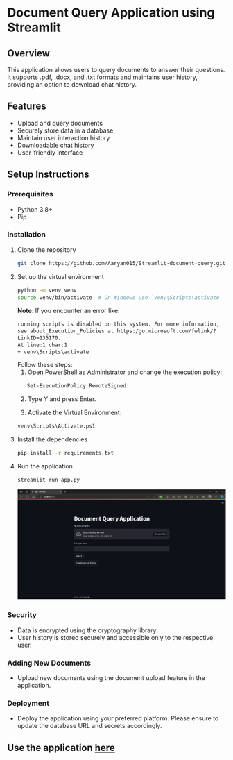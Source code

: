 # Document Query Application using Streamlit

## Overview
This application allows users to query documents to answer their questions. It supports .pdf, .docx, and .txt formats and maintains user history, providing an option to download chat history.

## Features
- Upload and query documents
- Securely store data in a database
- Maintain user interaction history
- Downloadable chat history
- User-friendly interface

## Setup Instructions

### Prerequisites
- Python 3.8+
- Pip

### Installation
1. Clone the repository
   ```sh
   git clone https://github.com/Aaryan015/Streamlit-document-query.git

2. Set up the virtual environment
   ```sh
   python -m venv venv
   source venv/bin/activate  # On Windows use `venv\Scripts\activate
   ```
   **Note**: If you encounter an error like:
   ```
   running scripts is disabled on this system. For more information, see about_Execution_Policies at https:/go.microsoft.com/fwlink/?LinkID=135170.
   At line:1 char:1
   + venv\Scripts\activate
   ```
   Follow these steps:
   1. Open PowerShell as Administrator and change the execution policy:
   ```sh
      Set-ExecutionPolicy RemoteSigned
   ```
   2. Type Y and press Enter.

   3. Activate the Virtual Environment:
   ```sh
   venv\Scripts\Activate.ps1
   
3. Install the dependencies
   ```sh
   pip install -r requirements.txt

4. Run the application
   ```sh
   streamlit run app.py
   ```
   ![refresh page](https://github.com/Aaryan015/Streamlit-document-query/blob/main/UI.png?raw=true)

### Security
- Data is encrypted using the cryptography library.
- User history is stored securely and accessible only to the respective user.

### Adding New Documents
- Upload new documents using the document upload feature in the application.

### Deployment
- Deploy the application using your preferred platform. Please ensure to update the database URL and secrets accordingly.

## Use the application [**here**](https://document-query-app.streamlit.app/)
